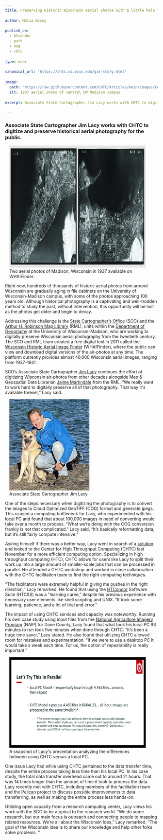 ```yaml
---
title: Preserving Historic Wisconsin aerial photos with a little help from  CHTC

author: Malia Bicoy

publish_on:
  - htcondor
  - path
  - osg
  - chtc
  
type: user 

canonical_url: "https://chtc.cs.wisc.edu/gis-story.html"

image:
  path: "https://raw.githubusercontent.com/CHTC/Articles/main/images/Central-Campus-Madison.jpg"
  alt: 1937 aerial photo of central UW Madison campus
  
excerpt: Associate State Cartographer Jim Lacy works with CHTC to digitize and preserve historical aerial photography for the public.

---
```

### Associate State Cartographer Jim Lacy works with CHTC to digitize and preserve historical aerial photography for the public.

<figure class="figure float-end" style="margin-left: 1em">
  <img src='https://raw.githubusercontent.com/CHTC/Articles/main/images/sidebyside.jpg' height="402" width="1000" class="figure-img img-fluid rounded" alt="Two aerial photos of Madison, Wisconsin in 1937 available on WHAIFinder.">
  <figcaption class="figure-caption">Two aerial photos of Madison, Wisconsin in 1937 available on WHAIFinder.<br/></figcaption>
</figure>

Right now, hundreds of thousands of historic aerial photos from around Wisconsin are gradually aging in file cabinets on the University of 
Wisconsin-Madison campus, with some of the photos approaching 100 years old. Although historical photography is a captivating and well-trodden 
method to study the past, without intervention, this opportunity will be lost as the photos get older and begin to decay.

Addressing this challenge is the [State Cartographer’s Office](https://www.sco.wisc.edu/) (SCO) and the
[Arthur H. Robinson Map Library](https://geography.wisc.edu/maplibrary/) (RML), units within 
the [Department of Geography](https://geography.wisc.edu/) at the University of Wisconsin-Madison, who are working to digitally preserve 
Wisconsin aerial photography from the twentieth century. The SCO and RML team created a free digital tool in 2011 called 
the [Wisconsin Historic Aerial Image Finder](https://maps.sco.wisc.edu/WHAIFinder/) (WHAIFinder), where the public can view and download digital 
versions of the air-photos at any time. The platform currently provides almost 40,000 Wisconsin aerial images, ranging from 1937-1941.

SCO’s Associate State Cartographer [Jim Lacy](https://www.sco.wisc.edu/staff/jim-lacy/) continues the effort of digitizing Wisconsin 
air-photos from other decades alongside Map & Geospatial Data Librarian [Jaime Martindale](https://geography.wisc.edu/maplibrary/staff/) from 
the RML. “We really want to work hard to digitally preserve all of that photography. That way it's available forever,” Lacy said.

<figure class="figure float-end" style="margin-left: 1em">
  <img src='https://raw.githubusercontent.com/CHTC/Articles/main/images/Lacy-portrait.jpeg' height="300" width="264" class="figure-img img-fluid rounded" alt="Associate State Cartographer Jim Lacy">
  <figcaption class="figure-caption">Associate State Cartographer Jim Lacy<br/></figcaption>
</figure>

One of the steps necessary when digitizing the photography is to convert the images to Cloud Optimized GeoTIFF (COG) format and generate jpegs. 
This caused a computing bottleneck for Lacy, who experimented with his local PC and found that about 100,000 images in need of converting would 
take over a month to process. “What we’re doing with the COG conversion frankly is not that complicated.” Lacy said, “It’s basically reformatting data, 
but it’s still fairly compute intensive.”

Asking himself if there was a better way, Lacy went in search of a [solution](https://www.linkedin.com/feed/update/urn:li:activity:7143673958825885696/) 
and looked to the [Center for High Throughput Computing](https://chtc.cs.wisc.edu/) (CHTC) last November for a more efficient computing option. 
Specializing in high throughput computing (HTC), CHTC allows for users like Lacy to split their work up into a large amount of smaller-scale jobs 
that can be processed in parallel. He attended a CHTC workshop and worked in close collaboration with the CHTC facilitation team to find the right 
computing techniques.

“The facilitators were extremely helpful in giving me pushes in the right direction,” Lacy remarked. He found that using the
[HTCondor](https://htcondor.org/) Software Suite (HTCSS) was a “learning curve,” despite his previous experience with necessary user elements 
like shell scripting and UNIX. “It took some learning, patience, and a lot of trial and error.”

The impact of using CHTC services and capacity was noteworthy. Running his own case study using input files from 
the [National Agriculture Imagery Program](https://naip-usdaonline.hub.arcgis.com/) (NAIP) for Dane County, Lacy found that what took his local 
PC 93 minutes to run took five minutes when done through CHTC. “It’s been a huge time saver,” Lacy stated. He also found that utilizing CHTC allowed 
room for mistakes and experimentation. “If we were to use a desktop PC it would take a week each time. For us, the option of repeatability is really 
important.”

<figure class="figure float-end" style="margin-left: 1em">
  <img src='https://raw.githubusercontent.com/CHTC/Articles/main/images/lacysnapshot.jpg' height="299" width="556" class="figure-img img-fluid rounded" alt="A snapshot of Lacy's presentation analyzing the differences between using CHTC versus a local PC.">
  <figcaption class="figure-caption">A snapshot of Lacy's presentation analyzing the differences between using CHTC versus a local PC.<br/></figcaption>
</figure>

One issue Lacy had while using CHTC pertained to the data transfer time, despite the entire process taking less time than his local PC. In his case 
study, the total data transfer overhead came out to around 21 hours. That was 14 times longer than the amount of time it took to process the data. 
Lacy recently met with CHTC, including members of the facilitation team and the [Pelican](https://pelicanplatform.org/) project to discuss possible 
improvements to data transferring, as well as making the entire process less hands-on.

Utilizing open capacity from a research computing center, Lacy views his work with the SCO to be atypical to the research world. 
“We do some research, but our main focus is outreach and connecting people to mapping related resources. We’re all about the Wisconsin Idea,” 
Lacy remarked. “The goal of the Wisconsin Idea is to share our knowledge and help other folks solve problems. ”
